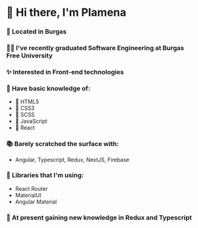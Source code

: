 # 👋 Hi there, I'm Plamena

### 🌊 Located in Burgas

### :woman_student: I've recently graduated Software Engineering at Burgas Free University

### :sparkles: Interested in Front-end technologies

### 📖 Have basic knowledge of:
-  🚀 HTML5
-  🚀 CSS3
-  🚀 SCSS
-  🚀 JavaScript
-  🚀 React

<!-- ### 💁‍♀️ and not so basic but still...: -->

### 📚 Barely scratched the surface with:
-  Angular, Typescript, Redux, NextJS, Firebase

### 🔖 Libraries that I'm using:
- React Router
- MaterialUI
- Angular Material


<!-- ### 👩‍💻 Currently learning:
-  -->



### 🌱 At present gaining new knowledge in Redux and Typescript


